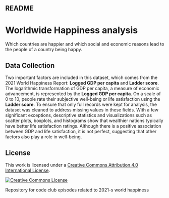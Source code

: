 ## README
# Worldwide Happiness analysis 

Which countries are happier and which social and economic reasons lead to the people of a country being happy.

## Data Collection

Two important factors are included in this dataset, which comes from the 2021 World Happiness Report: **Logged GDP per capita** and **Ladder score**. The logarithmic transformation of GDP per capita, a measure of economic advancement, is represented by the **Logged GDP per capita**. On a scale of 0 to 10, people rate their subjective well-being or life satisfaction using the **Ladder score**. To ensure that only full records were kept for analysis, the dataset was cleaned to address missing values in these fields. With a few significant exceptions, descriptive statistics and visualizations such as scatter plots, boxplots, and histograms show that wealthier nations typically have better life satisfaction ratings. Although there is a positive association between GDP and life satisfaction, it is not perfect, suggesting that other factors also play a role in well-being.


## License

This work is licensed under a [Creative Commons Attribution 4.0 International License](https://creativecommons.org/licenses/by/4.0/).

[![Creative Commons License](https://i.creativecommons.org/l/by/4.0/88x31.png)](https://creativecommons.org/licenses/by/4.0/)

Repository for code club episodes related to 2021-s world happiness
